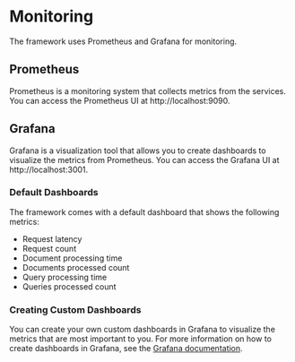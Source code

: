 # Monitoring

The framework uses Prometheus and Grafana for monitoring.

## Prometheus

Prometheus is a monitoring system that collects metrics from the services. You can access the Prometheus UI at http://localhost:9090.

## Grafana

Grafana is a visualization tool that allows you to create dashboards to visualize the metrics from Prometheus. You can access the Grafana UI at http://localhost:3001.

### Default Dashboards

The framework comes with a default dashboard that shows the following metrics:

-   Request latency
-   Request count
-   Document processing time
-   Documents processed count
-   Query processing time
-   Queries processed count

### Creating Custom Dashboards

You can create your own custom dashboards in Grafana to visualize the metrics that are most important to you. For more information on how to create dashboards in Grafana, see the [Grafana documentation](https://grafana.com/docs/grafana/latest/dashboards/).

